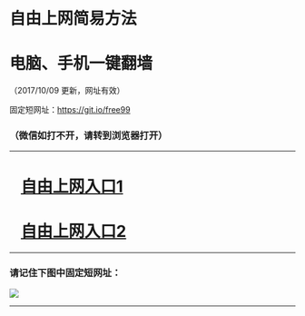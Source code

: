 ﻿# 自由上网简易方法

# 电脑、手机一键翻墙

（2017/10/09 更新，网址有效）

固定短网址：https://git.io/free99

### （微信如打不开，请转到浏览器打开）


***





# &nbsp;&nbsp; <a href="http://ft636723098.fwq-tz-1001.info/fwqtz01.html?t=100900111607 " target="_blank">自由上网入口1</a>
# &nbsp;&nbsp; <a href="http://ft2581623305.fwq-tz-1002.info/fwqtz02.html?t=100900119390 " target="_blank">自由上网入口2</a>
***

### 请记住下图中固定短网址：

<img src="https://s3-us-west-2.amazonaws.com/fwq-1001/yjfq-20170905okok.png" /> 


***

